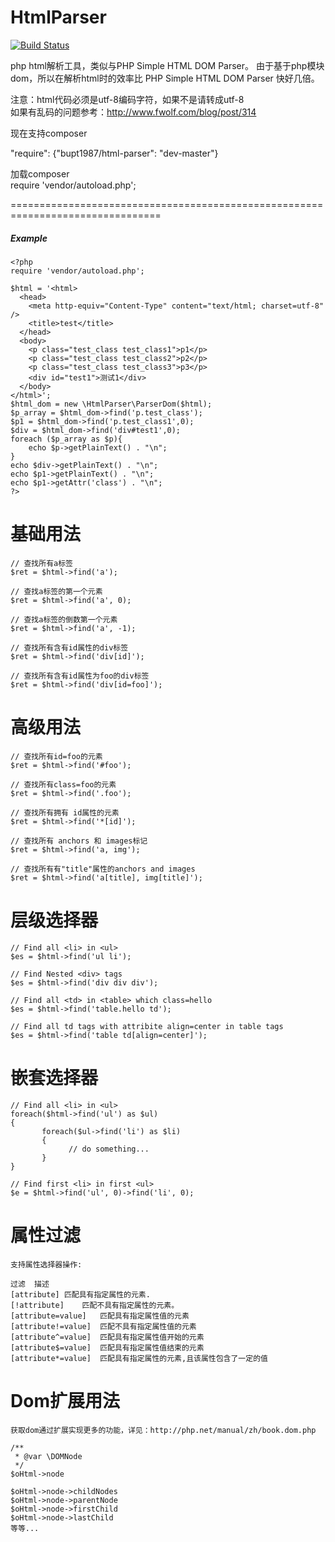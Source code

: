 HtmlParser
===============

[![Build Status](https://api.travis-ci.org/bupt1987/html-parser.svg)](https://travis-ci.org/bupt1987/html-parser)  

php html解析工具，类似与PHP Simple HTML DOM Parser。
由于基于php模块dom，所以在解析html时的效率比 PHP Simple HTML DOM Parser 快好几倍。


注意：html代码必须是utf-8编码字符，如果不是请转成utf-8  
      如果有乱码的问题参考：http://www.fwolf.com/blog/post/314  

现在支持composer

"require": {"bupt1987/html-parser": "dev-master"}

加载composer  
require 'vendor/autoload.php';

================================================================================
##### *Example*
~~~
<?php
require 'vendor/autoload.php';

$html = '<html>
  <head>
    <meta http-equiv="Content-Type" content="text/html; charset=utf-8" />
    <title>test</title>
  </head>
  <body>
    <p class="test_class test_class1">p1</p>
    <p class="test_class test_class2">p2</p>
    <p class="test_class test_class3">p3</p>
    <div id="test1">测试1</div>
  </body>
</html>';
$html_dom = new \HtmlParser\ParserDom($html);
$p_array = $html_dom->find('p.test_class');
$p1 = $html_dom->find('p.test_class1',0);
$div = $html_dom->find('div#test1',0);
foreach ($p_array as $p){
	echo $p->getPlainText() . "\n";
}
echo $div->getPlainText() . "\n";
echo $p1->getPlainText() . "\n";
echo $p1->getAttr('class') . "\n";
?>
~~~

基础用法
================================================================================
~~~
// 查找所有a标签
$ret = $html->find('a');

// 查找a标签的第一个元素
$ret = $html->find('a', 0);

// 查找a标签的倒数第一个元素
$ret = $html->find('a', -1); 

// 查找所有含有id属性的div标签
$ret = $html->find('div[id]');

// 查找所有含有id属性为foo的div标签
$ret = $html->find('div[id=foo]'); 
~~~

高级用法
================================================================================
~~~
// 查找所有id=foo的元素
$ret = $html->find('#foo');

// 查找所有class=foo的元素
$ret = $html->find('.foo');

// 查找所有拥有 id属性的元素
$ret = $html->find('*[id]'); 

// 查找所有 anchors 和 images标记 
$ret = $html->find('a, img'); 

// 查找所有有"title"属性的anchors and images 
$ret = $html->find('a[title], img[title]');
~~~

层级选择器
================================================================================
~~~
// Find all <li> in <ul> 
$es = $html->find('ul li');

// Find Nested <div> tags
$es = $html->find('div div div'); 

// Find all <td> in <table> which class=hello 
$es = $html->find('table.hello td');

// Find all td tags with attribite align=center in table tags 
$es = $html->find('table td[align=center]'); 
~~~

嵌套选择器
================================================================================
~~~
// Find all <li> in <ul> 
foreach($html->find('ul') as $ul) 
{
       foreach($ul->find('li') as $li) 
       {
             // do something...
       }
}

// Find first <li> in first <ul> 
$e = $html->find('ul', 0)->find('li', 0);
~~~

属性过滤
================================================================================
~~~
支持属性选择器操作:

过滤	描述
[attribute]	匹配具有指定属性的元素.
[!attribute]	匹配不具有指定属性的元素。
[attribute=value]	匹配具有指定属性值的元素
[attribute!=value]	匹配不具有指定属性值的元素
[attribute^=value]	匹配具有指定属性值开始的元素
[attribute$=value]	匹配具有指定属性值结束的元素
[attribute*=value]	匹配具有指定属性的元素,且该属性包含了一定的值
~~~

Dom扩展用法
===============================================================================
~~~
获取dom通过扩展实现更多的功能，详见：http://php.net/manual/zh/book.dom.php

/**
 * @var \DOMNode
 */
$oHtml->node

$oHtml->node->childNodes
$oHtml->node->parentNode
$oHtml->node->firstChild
$oHtml->node->lastChild
等等...

~~~
